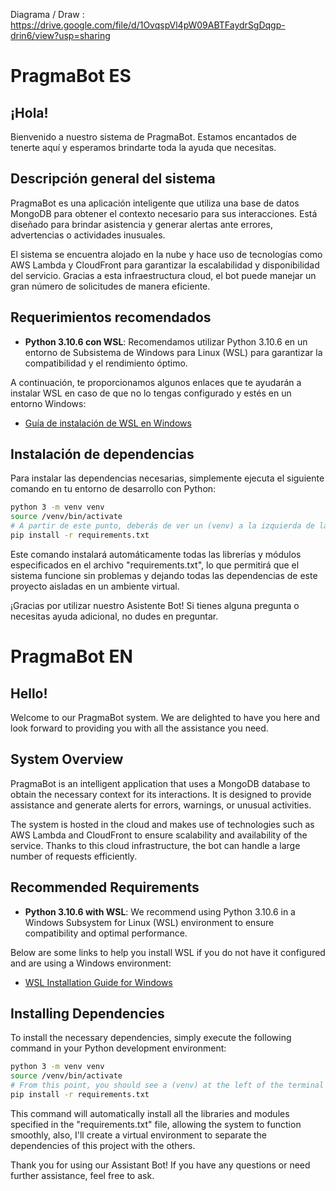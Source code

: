 Diagrama / Draw : https://drive.google.com/file/d/1OvqspVl4pW09ABTFaydrSgDqgp-drin6/view?usp=sharing
# PragmaBot ES
## ¡Hola!
Bienvenido a nuestro sistema de PragmaBot. Estamos encantados de tenerte aquí y esperamos brindarte toda la ayuda que necesitas.

## Descripción general del sistema
PragmaBot es una aplicación inteligente que utiliza una base de datos MongoDB para obtener el contexto necesario para sus interacciones. Está diseñado para brindar asistencia y generar alertas ante errores, advertencias o actividades inusuales.

El sistema se encuentra alojado en la nube y hace uso de tecnologías como AWS Lambda y CloudFront para garantizar la escalabilidad y disponibilidad del servicio. Gracias a esta infraestructura cloud, el bot puede manejar un gran número de solicitudes de manera eficiente.

## Requerimientos recomendados
- **Python 3.10.6 con WSL**: Recomendamos utilizar Python 3.10.6 en un entorno de Subsistema de Windows para Linux (WSL) para garantizar la compatibilidad y el rendimiento óptimo.

A continuación, te proporcionamos algunos enlaces que te ayudarán a instalar WSL en caso de que no lo tengas configurado y estés en un entorno Windows:

- [Guía de instalación de WSL en Windows](https://docs.microsoft.com/es-es/windows/wsl/install)

## Instalación de dependencias
Para instalar las dependencias necesarias, simplemente ejecuta el siguiente comando en tu entorno de desarrollo con Python:

```bash
python 3 -m venv venv
source /venv/bin/activate 
# A partir de este punto, deberás de ver un (venv) a la izquierda de la terminal
pip install -r requirements.txt
```
Este comando instalará automáticamente todas las librerías y módulos especificados en el archivo "requirements.txt", lo que permitirá que el sistema funcione sin problemas y dejando todas las dependencias de este proyecto aisladas en un ambiente virtual.

¡Gracias por utilizar nuestro Asistente Bot! Si tienes alguna pregunta o necesitas ayuda adicional, no dudes en preguntar.

# PragmaBot EN

## Hello!
Welcome to our PragmaBot system. We are delighted to have you here and look forward to providing you with all the assistance you need.

## System Overview
PragmaBot is an intelligent application that uses a MongoDB database to obtain the necessary context for its interactions. It is designed to provide assistance and generate alerts for errors, warnings, or unusual activities.

The system is hosted in the cloud and makes use of technologies such as AWS Lambda and CloudFront to ensure scalability and availability of the service. Thanks to this cloud infrastructure, the bot can handle a large number of requests efficiently.

## Recommended Requirements
- **Python 3.10.6 with WSL**: We recommend using Python 3.10.6 in a Windows Subsystem for Linux (WSL) environment to ensure compatibility and optimal performance.

Below are some links to help you install WSL if you do not have it configured and are using a Windows environment:

- [WSL Installation Guide for Windows](https://docs.microsoft.com/en-us/windows/wsl/install)

## Installing Dependencies
To install the necessary dependencies, simply execute the following command in your Python development environment:

```bash
python 3 -m venv venv
source /venv/bin/activate 
# From this point, you should see a (venv) at the left of the terminal
pip install -r requirements.txt
```
This command will automatically install all the libraries and modules specified in the "requirements.txt" file, allowing the system to function smoothly, also, I'll create a virtual environment to separate the dependencies of this project with the others.

Thank you for using our Assistant Bot! If you have any questions or need further assistance, feel free to ask.